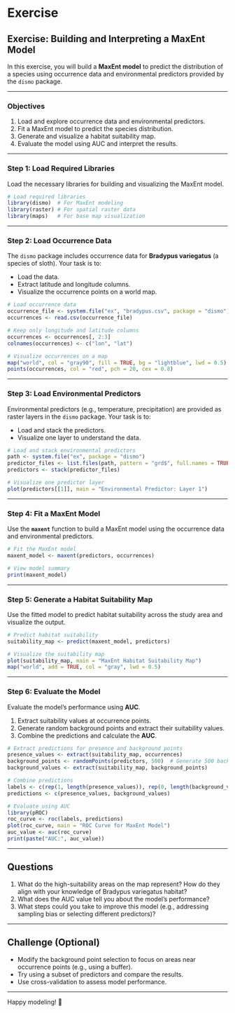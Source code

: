 # Exercise

## **Exercise: Building and Interpreting a MaxEnt Model**

In this exercise, you will build a **MaxEnt model** to predict the distribution of a species using occurrence data and environmental predictors provided by the `dismo` package.

---

### **Objectives**
1. Load and explore occurrence data and environmental predictors.
2. Fit a MaxEnt model to predict the species distribution.
3. Generate and visualize a habitat suitability map.
4. Evaluate the model using AUC and interpret the results.

---

### **Step 1: Load Required Libraries**
Load the necessary libraries for building and visualizing the MaxEnt model.
```r
# Load required libraries
library(dismo)  # For MaxEnt modeling
library(raster) # For spatial raster data
library(maps)   # For base map visualization
```

---

### **Step 2: Load Occurrence Data**
The `dismo` package includes occurrence data for **Bradypus variegatus** (a species of sloth). Your task is to:
- Load the data.
- Extract latitude and longitude columns.
- Visualize the occurrence points on a world map.
```r
# Load occurrence data
occurrence_file <- system.file("ex", "bradypus.csv", package = "dismo")
occurrences <- read.csv(occurrence_file)

# Keep only longitude and latitude columns
occurrences <- occurrences[, 2:3]
colnames(occurrences) <- c("lon", "lat")

# Visualize occurrences on a map
map("world", col = "gray90", fill = TRUE, bg = "lightblue", lwd = 0.5)
points(occurrences, col = "red", pch = 20, cex = 0.8)
```

---

### **Step 3: Load Environmental Predictors**
Environmental predictors (e.g., temperature, precipitation) are provided as raster layers in the `dismo` package. Your task is to:
- Load and stack the predictors.
- Visualize one layer to understand the data.

```r
# Load and stack environmental predictors
path <- system.file("ex", package = "dismo")
predictor_files <- list.files(path, pattern = "grd$", full.names = TRUE)
predictors <- stack(predictor_files)

# Visualize one predictor layer
plot(predictors[[1]], main = "Environmental Predictor: Layer 1")
```

---

### **Step 4: Fit a MaxEnt Model**
Use the **`maxent`** function to build a MaxEnt model using the occurrence data and environmental predictors.

```r
# Fit the MaxEnt model
maxent_model <- maxent(predictors, occurrences)

# View model summary
print(maxent_model)
```

---

### **Step 5: Generate a Habitat Suitability Map**
Use the fitted model to predict habitat suitability across the study area and visualize the output.

```r
# Predict habitat suitability
suitability_map <- predict(maxent_model, predictors)

# Visualize the suitability map
plot(suitability_map, main = "MaxEnt Habitat Suitability Map")
map("world", add = TRUE, col = "gray", lwd = 0.5)
```

---

### **Step 6: Evaluate the Model**
Evaluate the model’s performance using **AUC**.

1. Extract suitability values at occurrence points.
2. Generate random background points and extract their suitability values.
3. Combine the predictions and calculate the **AUC**.

```r
# Extract predictions for presence and background points
presence_values <- extract(suitability_map, occurrences)
background_points <- randomPoints(predictors, 500)  # Generate 500 background points
background_values <- extract(suitability_map, background_points)

# Combine predictions
labels <- c(rep(1, length(presence_values)), rep(0, length(background_values)))
predictions <- c(presence_values, background_values)

# Evaluate using AUC
library(pROC)
roc_curve <- roc(labels, predictions)
plot(roc_curve, main = "ROC Curve for MaxEnt Model")
auc_value <- auc(roc_curve)
print(paste("AUC:", auc_value))
```

---

## **Questions**
1. What do the high-suitability areas on the map represent? How do they align with your knowledge of Bradypus variegatus habitat?
2. What does the AUC value tell you about the model’s performance?
3. What steps could you take to improve this model (e.g., addressing sampling bias or selecting different predictors)?

---

## **Challenge (Optional)**
- Modify the background point selection to focus on areas near occurrence points (e.g., using a buffer).
- Try using a subset of predictors and compare the results.
- Use cross-validation to assess model performance.

--- 

Happy modeling! 🚀
